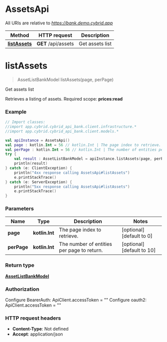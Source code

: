 # AssetsApi

All URIs are relative to *https://bank.demo.cybrid.app*

Method | HTTP request | Description
------------- | ------------- | -------------
[**listAssets**](AssetsApi.md#listAssets) | **GET** /api/assets | Get assets list


<a name="listAssets"></a>
# **listAssets**
> AssetListBankModel listAssets(page, perPage)

Get assets list

Retrieves a listing of assets.  Required scope: **prices:read**

### Example
```kotlin
// Import classes:
//import app.cybrid.cybrid_api_bank.client.infrastructure.*
//import app.cybrid.cybrid_api_bank.client.models.*

val apiInstance = AssetsApi()
val page : kotlin.Int = 56 // kotlin.Int | The page index to retrieve.
val perPage : kotlin.Int = 56 // kotlin.Int | The number of entities per page to return.
try {
    val result : AssetListBankModel = apiInstance.listAssets(page, perPage)
    println(result)
} catch (e: ClientException) {
    println("4xx response calling AssetsApi#listAssets")
    e.printStackTrace()
} catch (e: ServerException) {
    println("5xx response calling AssetsApi#listAssets")
    e.printStackTrace()
}
```

### Parameters

Name | Type | Description  | Notes
------------- | ------------- | ------------- | -------------
 **page** | **kotlin.Int**| The page index to retrieve. | [optional] [default to 0]
 **perPage** | **kotlin.Int**| The number of entities per page to return. | [optional] [default to 10]

### Return type

[**AssetListBankModel**](AssetListBankModel.md)

### Authorization


Configure BearerAuth:
    ApiClient.accessToken = ""
Configure oauth2:
    ApiClient.accessToken = ""

### HTTP request headers

 - **Content-Type**: Not defined
 - **Accept**: application/json

